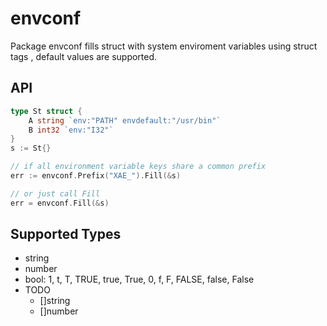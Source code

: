 # envconf

Package envconf fills struct with system enviroment variables using struct tags
, default values are supported.

## API

```go
type St struct {
	A string `env:"PATH" envdefault:"/usr/bin"`
    B int32 `env:"I32"`
}
s := St{}

// if all environment variable keys share a common prefix
err := envconf.Prefix("XAE_").Fill(&s)

// or just call Fill
err = envconf.Fill(&s)
```

## Supported Types

- string
- number
- bool: 1, t, T, TRUE, true, True, 0, f, F, FALSE, false, False
- TODO
    - []string
    - []number

